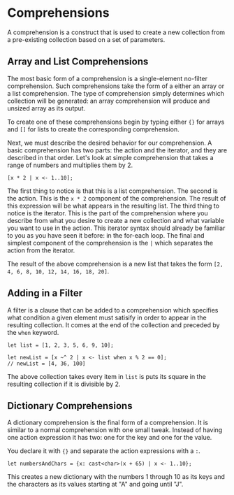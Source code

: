 # Comprehensions

A comprehension is a construct that is used to create
a new collection from a pre-existing collection based
on a set of parameters.

## Array and List Comprehensions

The most basic form of a comprehension is a single-element no-filter comprehension. Such comprehensions take the form of a either an array or a list comprehension. The type of comprehension simply determines which collection will be generated: an array comprehension will produce and unsized array as its output.

To create one of these comprehensions begin by typing either `{}` for arrays
and `[]` for lists to create the corresponding comprehension.

Next, we must describe the desired behavior for our comprehension.  A basic
comprehension has two parts: the action and the iterator, and they are described
in that order.  Let's look at simple comprehension that takes a range of numbers
and multiplies them by 2.

    [x * 2 | x <- 1..10];

The first thing to notice is that this is a list comprehension.  The second is
the action.  This is the `x * 2` component of the comprehension.  The result of
this expression will be what appears in the resulting list.  The third
thing to notice is the iterator.  This is the part of the comprehension where
you describe from what you desire to create a new collection and what variable
you want to use in the action.  This iterator syntax should already be familiar to you as you have seen it before: in the for-each loop.  The final and
simplest component of the comprehension is the `|` which separates the action
from the iterator.

The result of the above comprehension is a new list that takes the form
`[2, 4, 6, 8, 10, 12, 14, 16, 18, 20]`.

## Adding in a Filter

A filter is a clause that can be added to a comprehension which specifies what
condition a given element must satisify in order to appear in the resulting collection.  It comes at the end of the collection and preceded by the `when`
keyword.

    let list = [1, 2, 3, 5, 6, 9, 10];

    let newList = [x ~^ 2 | x <- list when x % 2 == 0];
    // newList = [4, 36, 100]

The above collection takes every item in `list` is puts its square in the resulting collection if it is divisible by 2.  

## Dictionary Comprehensions

A dictionary comprehension is the final form of a comprehension.  It is
similar to a normal comprehension with one small tweak.  Instead of having
one action expression it has two: one for the key and one for the value.

You declare it with `{}` and separate the action expressions with a `:`.

    let numbersAndChars = {x: cast<char>(x + 65) | x <- 1..10};

This creates a new dictionary with the numbers 1 through 10 as its keys and
the characters as its values starting at "A" and going until "J".
